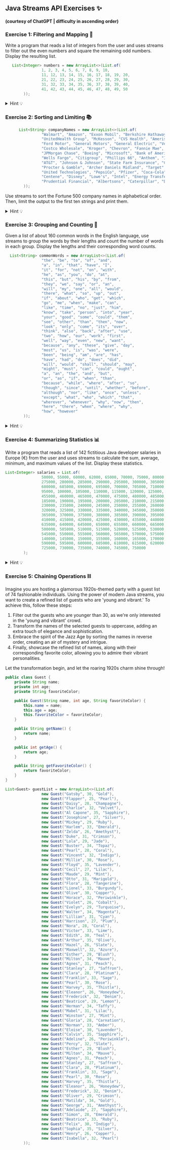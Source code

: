 ## Java Streams API Exercises ✨
#### (courtesy of ChatGPT | difficulty in ascending order)

### Exercise 1: Filtering and Mapping 🎯

Write a program that reads a list of integers from the user and uses streams to filter out the even numbers and square the remaining odd numbers. Display the resulting list.

```java
   List<Integer> numbers = new ArrayList<>(List.of(
                1, 2, 3, 4, 5, 6, 7, 8, 9, 10,
                11, 12, 13, 14, 15, 16, 17, 18, 19, 20,
                21, 22, 23, 24, 25, 26, 27, 28, 29, 30,
                31, 32, 33, 34, 35, 36, 37, 38, 39, 40,
                41, 42, 43, 44, 45, 46, 47, 48, 49, 50
        ));
```
<details>
  <summary>Hint 💡</summary>
You need to filter(), map() and then collect().
</details>

### Exercise 2: Sorting and Limiting 📚

```java
      List<String> companyNames = new ArrayList<>(List.of(
                "Walmart", "Amazon", "Exxon Mobil", "Berkshire Hathaway", "Apple",
                "UnitedHealth Group", "McKesson", "CVS Health", "AmerisourceBergen", "AT&T",
                "Ford Motor", "General Motors", "General Electric", "Verizon Communications", "Cardinal Health",
                "Costco Wholesale", "Kroger", "Chevron", "Fannie Mae", "Walgreens Boots Alliance",
                "JPMorgan Chase", "Boeing", "Microsoft", "Bank of America", "Home Depot",
                "Wells Fargo", "Citigroup", "Phillips 66", "Anthem", "IBM",
                "AT&T", "Johnson & Johnson", "State Farm Insurance", "Comcast", "Marathon Petroleum",
                "Procter & Gamble", "Archer Daniels Midland", "Target", "MetLife", "Freddie Mac",
                "United Technologies", "PepsiCo", "Pfizer", "Coca-Cola", "Sysco",
                "Centene", "Disney", "Lowe's", "Intel", "Energy Transfer",
                "Prudential Financial", "Albertsons", "Caterpillar", "Delta Air Lines", "3M"
        ));
```

Use streams to sort the Fortune 500 company names in alphabetical order. Then, limit the output to the first ten strings and print them.

<details>
  <summary>Hint 💡</summary>
You need to sort(), limit() and collect().
</details>

### Exercise 3: Grouping and Counting 🔢

Given a list of about 160 common words in the English language, use streams to group the words by their lengths and count the number of words in each group. Display the lengths and their corresponding word counts.

```java
  List<String> commonWords = new ArrayList<>(List.of(
                "the", "be", "to", "of", "and",
                "a", "in", "that", "have", "I",
                "it", "for", "not", "on", "with",
                "he", "as", "you", "do", "at",
                "this", "but", "his", "by", "from",
                "they", "we", "say", "or", "an",
                "will", "my", "one", "all", "would",
                "there", "what", "so", "up", "out",
                "if", "about", "who", "get", "which",
                "go", "me", "when", "make", "can",
                "like", "time", "no", "just", "him",
                "know", "take", "person", "into", "year",
                "your", "good", "some", "could", "them",
                "see", "other", "than", "then", "now",
                "look", "only", "come", "its", "over",
                "think", "also", "back", "after", "use",
                "two", "how", "our", "work", "first",
                "well", "way", "even", "new", "want",
                "because", "any", "these", "give", "day",
                "most", "us", "is", "was", "were",
                "been", "being", "am", "are", "has",
                "have", "had", "do", "does", "did",
                "will", "would", "shall", "should", "may",
                "might", "must", "can", "could", "ought",
                "a", "an", "the", "and", "but",
                "or", "as", "if", "when", "than",
                "because", "while", "where", "after", "so",
                "though", "since", "until", "whether", "before",
                "although", "nor", "like", "once", "unless",
                "except", "what", "who", "which", "that",
                "wherever", "whenever", "why", "now", "then",
                "here", "there", "when", "where", "why",
                "how", "however"
        ));
```

<details>
  <summary>Hint 💡</summary>
Your result needs to be stored in a Map &lt;Integer, Long&gt;. You’ll need to collect with Collectors.groupBy(), use the method length() of String and then Collectors.counting().
</details>

### Exercise 4: Summarizing Statistics 📊

Write a program that reads a list of 142 fictitious Java developer salaries in Europe (€) from the user and uses streams to calculate the sum, average, minimum, and maximum values of the list. Display these statistics.

```java
List<Integer> salaries = List.of(
                50000, 55000, 60000, 62000, 65000, 70000, 75000, 80000, 85000, 90000,
                275000, 280000, 285000, 290000, 295000, 300000, 305000, 310000, 315000,
                680000, 685000, 690000, 695000, 700000, 705000, 710000, 715000, 720000,
                95000, 100000, 105000, 110000, 115000, 120000, 125000, 130000, 135000,
                455000, 460000, 465000, 470000, 475000, 480000, 485000, 490000, 495000,
                185000, 190000, 195000, 200000, 205000, 210000, 215000, 220000, 225000,
                230000, 235000, 240000, 245000, 250000, 255000, 260000, 265000, 270000,
                320000, 325000, 330000, 335000, 340000, 345000, 350000, 355000, 360000,
                365000, 370000, 375000, 380000, 385000, 390000, 395000, 400000, 405000,
                410000, 415000, 420000, 425000, 430000, 435000, 440000, 445000, 450000,
                635000, 640000, 645000, 650000, 655000, 660000, 665000, 670000, 675000,
                500000, 505000, 510000, 515000, 520000, 525000, 530000, 535000, 540000,
                545000, 550000, 555000, 560000, 565000, 570000, 575000, 580000, 585000,
                140000, 145000, 150000, 155000, 160000, 165000, 170000, 175000, 180000,
                590000, 595000, 600000, 605000, 610000, 615000, 620000, 625000, 630000,
                725000, 730000, 735000, 740000, 745000, 750000
        );
```

<details>
  <summary>Hint 💡</summary>
Your result is of the type IntSummaryStatistics. You’ll need to mapToInt your primitive ints first and then summaryStatistics.
</details>

### Exercise 5: Chaining Operations ⛓️

Imagine you are hosting a glamorous 1920s-themed party with a guest list of 74 fashionable individuals. Using the power of modern Java streams, you want to create a refined list of guests who are 'young and vibrant.' To achieve this, follow these steps:

1. Filter out the guests who are younger than 30, as we're only interested in the 'young and vibrant' crowd.
2. Transform the names of the selected guests to uppercase, adding an extra touch of elegance and sophistication.
3. Embrace the spirit of the Jazz Age by sorting the names in reverse order, creating an air of mystery and intrigue.
4. Finally, showcase the refined list of names, along with their corresponding favorite color, allowing you to admire their vibrant personalities.

Let the transformation begin, and let the roaring 1920s charm shine through!

```java 
public class Guest {
    private String name;
    private int age;
    private String favoriteColor;

    public Guest(String name, int age, String favoriteColor) {
        this.name = name;
        this.age = age;
        this.favoriteColor = favoriteColor;
    }

    public String getName() {
        return name;
    }

    public int getAge() {
        return age;
    }

    public String getFavoriteColor() {
        return favoriteColor;
    }
}
```

```java
List<Guest> guestList = new ArrayList<>(List.of(
                new Guest("Gatsby", 30, "Gold"),
                new Guest("Flapper", 25, "Pearl"),
                new Guest("Daisy", 28, "Champagne"),
                new Guest("Charlie", 32, "Velvet"),
                new Guest("Al Capone", 35, "Sapphire"),
                new Guest("Josephine", 27, "Silver"),
                new Guest("Mickey", 29, "Ruby"),
                new Guest("Harlem", 33, "Emerald"),
                new Guest("Zelda", 26, "Amethyst"),
                new Guest("Duke", 31, "Crimson"),
                new Guest("Lola", 29, "Jade"),
                new Guest("Buster", 34, "Topaz"),
                new Guest("Pearl", 28, "Coral"),
                new Guest("Vincent", 32, "Indigo"),
                new Guest("Millie", 30, "Rose"),
                new Guest("Floyd", 35, "Lavender"),
                new Guest("Cecil", 27, "Lilac"),
                new Guest("Maude", 29, "Mint"),
                new Guest("Otto", 31, "Marigold"),
                new Guest("Flora", 28, "Tangerine"),
                new Guest("Lionel", 33, "Burgundy"),
                new Guest("Olive", 30, "Copper"),
                new Guest("Horace", 32, "Periwinkle"),
                new Guest("Violet", 26, "Cobalt"),
                new Guest("Evelyn", 29, "Turquoise"),
                new Guest("Walter", 34, "Magenta"),
                new Guest("Lillian", 31, "Cyan"),
                new Guest("Harrison", 27, "Plum"),
                new Guest("Nora", 28, "Coral"),
                new Guest("Victor", 33, "Lime"),
                new Guest("Edith", 30, "Teal"),
                new Guest("Arthur", 35, "Olive"),
                new Guest("Hazel", 26, "Slate"),
                new Guest("Maxwell", 32, "Azure"),
                new Guest("Esther", 29, "Blush"),
                new Guest("Milton", 34, "Mauve"),
                new Guest("Agnes", 31, "Peach"),
                new Guest("Stanley", 27, "Saffron"),
                new Guest("Clara", 28, "Platinum"),
                new Guest("Franklin", 33, "Sage"),
                new Guest("Pearl", 30, "Rose"),
                new Guest("Harvey", 35, "Thistle"),
                new Guest("Eleanor", 26, "Honeydew"),
                new Guest("Frederick", 32, "Denim"),
                new Guest("Beatrice", 29, "Lemon"),
                new Guest("Herman", 34, "Taffy"),
                new Guest("Mabel", 31, "Lilac"),
                new Guest("Winston", 27, "Mint"),
                new Guest("Gloria", 28, "Carnation"),
                new Guest("Norman", 33, "Amber"),
                new Guest("Eloise", 30, "Lavender"),
                new Guest("Calvin", 35, "Sapphire"),
                new Guest("Adeline", 26, "Periwinkle"),
                new Guest("Percy", 32, "Slate"),
                new Guest("Esther", 29, "Blush"),
                new Guest("Milton", 34, "Mauve"),
                new Guest("Agnes", 31, "Peach"),
                new Guest("Stanley", 27, "Saffron"),
                new Guest("Clara", 28, "Platinum"),
                new Guest("Franklin", 33, "Sage"),
                new Guest("Pearl", 30, "Rose"),
                new Guest("Harvey", 35, "Thistle"),
                new Guest("Eleanor", 26, "Honeydew"),
                new Guest("Frederick", 32, "Denim"),
                new Guest("Oliver", 29, "Crimson"),
                new Guest("Matilda", 34, "Gold"),
                new Guest("George", 31, "Amethyst"),
                new Guest("Adelaide", 27, "Sapphire"),
                new Guest("Simon", 28, "Emerald"),
                new Guest("Beatrice", 33, "Ruby"),
                new Guest("Felix", 30, "Indigo"),
                new Guest("Sophia", 35, "Silver"),
                new Guest("Henry", 26, "Copper"),
                new Guest("Isabella", 32, "Pearl")
        ));
```

